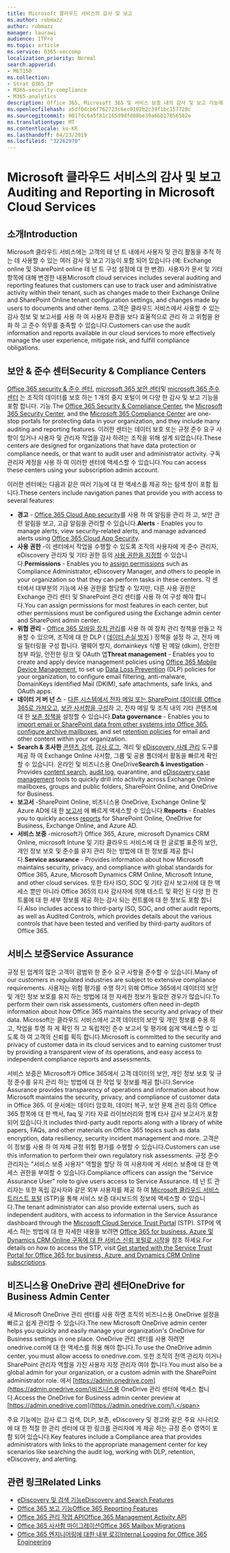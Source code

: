 ```yaml
---
title: Microsoft 클라우드 서비스의 감사 및 보고
ms.author: robmazz
author: robmazz
manager: laurawi
audience: ITPro
ms.topic: article
ms.service: O365-seccomp
localization_priority: Normal
search.appverid:
- MET150
ms.collection:
- Strat_O365_IP
- M365-security-compliance
- M365-analytics
description: Office 365, Microsoft 365 및 서비스 보증 내의 감사 및 보고 기능에 대 한 개요입니다.
ms.openlocfilehash: a5df0dcb6f762723c6ec0102b2c39f1bc157720c
ms.sourcegitcommit: 0017dc6a5f81c165d9dfd88be39a6bb17856582e
ms.translationtype: MT
ms.contentlocale: ko-KR
ms.lasthandoff: 04/23/2019
ms.locfileid: "32262970"
---
```

# <a name="auditing-and-reporting-in-microsoft-cloud-services"></a><span data-ttu-id="57679-103">Microsoft 클라우드 서비스의 감사 및 보고</span><span class="sxs-lookup"><span data-stu-id="57679-103">Auditing and Reporting in Microsoft Cloud Services</span></span>

## <a name="introduction"></a><span data-ttu-id="57679-104">소개</span><span class="sxs-lookup"><span data-stu-id="57679-104">Introduction</span></span>
<span data-ttu-id="57679-105">Microsoft 클라우드 서비스에는 고객의 테 넌 트 내에서 사용자 및 관리 활동을 추적 하는 데 사용할 수 있는 여러 감사 및 보고 기능이 포함 되어 있습니다 (예: Exchange online 및 SharePoint online 테 넌 트 구성 설정에 대 한 변경). 사용자가 문서 및 기타 항목에 대해 변경한 내용</span><span class="sxs-lookup"><span data-stu-id="57679-105">Microsoft cloud services includes several auditing and reporting features that customers can use to track user and administrative activity within their tenant, such as changes made to their Exchange Online and SharePoint Online tenant configuration settings, and changes made by users to documents and other items.</span></span> <span data-ttu-id="57679-106">고객은 클라우드 서비스에서 사용할 수 있는 감사 정보 및 보고서를 사용 하 여 사용자 환경을 보다 효율적으로 관리 하 고 위험을 완화 하 고 준수 의무를 충족할 수 있습니다.</span><span class="sxs-lookup"><span data-stu-id="57679-106">Customers can use the audit information and reports available in our cloud services to more effectively manage the user experience, mitigate risk, and fulfill compliance obligations.</span></span>

## <a name="security--compliance-centers"></a><span data-ttu-id="57679-107">보안 & 준수 센터</span><span class="sxs-lookup"><span data-stu-id="57679-107">Security & Compliance Centers</span></span>
<span data-ttu-id="57679-108">[Office 365 security & 준수 센터](https://protection.office.com), [microsoft 365 보안 센터](https://security.microsoft.com)및 [microsoft 365 준수 센터](https://compliance.microsoft.com) 는 조직의 데이터를 보호 하는 1 개의 중지 포털이 며 다양 한 감사 및 보고 기능을 포함 합니다. 기능.</span><span class="sxs-lookup"><span data-stu-id="57679-108">The [Office 365 Security & Compliance Center](https://protection.office.com), the [Microsoft 365 Security Center](https://security.microsoft.com), and the [Microsoft 365 Compliance Center](https://compliance.microsoft.com) are one-stop portals for protecting data in your organization, and they include many auditing and reporting features.</span></span> <span data-ttu-id="57679-109">이러한 센터는 데이터 보호 또는 규정 준수 요구 사항이 있거나 사용자 및 관리자 작업을 감사 하려는 조직을 위해 설계 되었습니다.</span><span class="sxs-lookup"><span data-stu-id="57679-109">These centers are designed for organizations that have data protection or compliance needs, or that want to audit user and administrator activity.</span></span> <span data-ttu-id="57679-110">구독 관리자 계정을 사용 하 여 이러한 센터에 액세스할 수 있습니다.</span><span class="sxs-lookup"><span data-stu-id="57679-110">You can access these centers using your subscription admin account.</span></span>

<span data-ttu-id="57679-111">이러한 센터에는 다음과 같은 여러 기능에 대 한 액세스를 제공 하는 탐색 창이 포함 됩니다.</span><span class="sxs-lookup"><span data-stu-id="57679-111">These centers include navigation panes that provide you with access to several features:</span></span>
- <span data-ttu-id="57679-112">**경고** - [Office 365 Cloud App security](https://docs.microsoft.com/en-us/Office365/SecurityCompliance/office-365-cas-overview)를 사용 하 여 알림을 관리 하 고, 보안 관련 알림을 보고, 고급 알림을 관리할 수 있습니다.</span><span class="sxs-lookup"><span data-stu-id="57679-112">**Alerts** - Enables you to manage alerts, view security-related alerts, and manage advanced alerts using [Office 365 Cloud App Security](https://docs.microsoft.com/en-us/Office365/SecurityCompliance/office-365-cas-overview).</span></span> 
- <span data-ttu-id="57679-113">**사용 권한** -이 센터에서 작업을 수행할 수 있도록 조직의 사용자에 게 준수 관리자, eDiscovery 관리자 및 기타 권한 등의 [사용 권한을 지정할](https://support.office.com/article/Give-users-access-to-the-Office-365-Security-Compliance-Center-2cfce2c8-20c5-47f9-afc4-24b059c1bd76) 수 있습니다.</span><span class="sxs-lookup"><span data-stu-id="57679-113">**Permissions** - Enables you to [assign permissions](https://support.office.com/article/Give-users-access-to-the-Office-365-Security-Compliance-Center-2cfce2c8-20c5-47f9-afc4-24b059c1bd76) such as Compliance Administrator, eDiscovery Manager, and others to people in your organization so that they can perform tasks in these centers.</span></span> <span data-ttu-id="57679-114">각 센터에서 대부분의 기능에 사용 권한을 할당할 수 있지만, 다른 사용 권한은 Exchange 관리 센터 및 SharePoint 관리 센터를 사용 하 여 구성 해야 합니다.</span><span class="sxs-lookup"><span data-stu-id="57679-114">You can assign permissions for most features in each center, but other permissions must be configured using the Exchange admin center and SharePoint admin center.</span></span>
- <span data-ttu-id="57679-115">**위협 관리** - [Office 365 모바일 장치 관리](https://support.office.com/article/Overview-of-Mobile-Device-Management-for-Office-365-faa7d8e5-645d-4d59-839c-c8d4c1869e4a)를 사용 하 여 장치 관리 정책을 만들고 적용할 수 있으며, 조직에 대 한 DLP ( [데이터 손실 방지](https://support.office.com/article/Overview-of-data-loss-prevention-policies-1966b2a7-d1e2-4d92-ab61-42efbb137f5e) ) 정책을 설정 하 고, 전자 메일 필터링을 구성 합니다. 맬웨어 방지, domainkeys 식별 된 메일 (dkim), 안전한 첨부 파일, 안전한 링크 및 OAuth 앱</span><span class="sxs-lookup"><span data-stu-id="57679-115">**Threat management** - Enables you to create and apply device management policies using [Office 365 Mobile Device Management](https://support.office.com/article/Overview-of-Mobile-Device-Management-for-Office-365-faa7d8e5-645d-4d59-839c-c8d4c1869e4a), to set up [Data Loss Prevention](https://support.office.com/article/Overview-of-data-loss-prevention-policies-1966b2a7-d1e2-4d92-ab61-42efbb137f5e) (DLP) policies for your organization, to configure email filtering, anti-malware, DomainKeys Identified Mail (DKIM), safe attachments, safe links, and OAuth apps.</span></span>
- <span data-ttu-id="57679-116">**데이터 거 버 넌 스** - [다른 시스템에서 전자 메일 또는 SharePoint 데이터를 Office 365로 가져오고](https://support.office.com/article/Import-PST-files-or-SharePoint-data-to-Office-365-ba688e0a-0fcb-4bd7-8e57-2b669564ea84), [보관 사서함을 구성](https://support.office.com/article/Enable-archive-mailboxes-in-the-Office-365-Security-Compliance-Center-268a109e-7843-405b-bb3d-b9393b2342ce)하 고, 전자 메일 및 조직 내의 기타 콘텐츠에 대 한 [보존 정책을](https://support.office.com/article/Retention-in-the-Office-365-Security-Compliance-Center-2a0fc432-f18c-45aa-a539-30ab035c608c) 설정할 수 있습니다.</span><span class="sxs-lookup"><span data-stu-id="57679-116">**Data governance** - Enables you to [import email or SharePoint data from other systems into Office 365](https://support.office.com/article/Import-PST-files-or-SharePoint-data-to-Office-365-ba688e0a-0fcb-4bd7-8e57-2b669564ea84), [configure archive mailboxes](https://support.office.com/article/Enable-archive-mailboxes-in-the-Office-365-Security-Compliance-Center-268a109e-7843-405b-bb3d-b9393b2342ce), and set [retention policies](https://support.office.com/article/Retention-in-the-Office-365-Security-Compliance-Center-2a0fc432-f18c-45aa-a539-30ab035c608c) for email and other content within your organization.</span></span>
- <span data-ttu-id="57679-117">**Search & 조사한** [콘텐츠 검색](https://support.office.com/article/Run-a-Content-Search-in-the-Office-365-Security-Compliance-Center-61852fd9-fe8a-4880-a339-cb19ed3bff4a), [감사 로그](https://support.office.com/article/Search-the-audit-log-in-the-Office-365-Security-Compliance-Center-0d4d0f35-390b-4518-800e-0c7ec95e946c), 격리 및 [eDiscovery 사례 관리](https://support.office.com/article/Manage-eDiscovery-cases-in-the-Office-365-Security-Compliance-Center-edea80d6-20a7-40fb-b8c4-5e8c8395f6da) 도구를 제공 하 여 Exchange Online 사서함, 그룹 및 공용 폴더에서 활동을 빠르게 확인할 수 있습니다. 온라인 및 비즈니스용 OneDrive</span><span class="sxs-lookup"><span data-stu-id="57679-117">**Search & investigation** - Provides [content search](https://support.office.com/article/Run-a-Content-Search-in-the-Office-365-Security-Compliance-Center-61852fd9-fe8a-4880-a339-cb19ed3bff4a), [audit log](https://support.office.com/article/Search-the-audit-log-in-the-Office-365-Security-Compliance-Center-0d4d0f35-390b-4518-800e-0c7ec95e946c), quarantine, and [eDiscovery case management](https://support.office.com/article/Manage-eDiscovery-cases-in-the-Office-365-Security-Compliance-Center-edea80d6-20a7-40fb-b8c4-5e8c8395f6da) tools to quickly drill into activity across Exchange Online mailboxes, groups and public folders, SharePoint Online, and OneDrive for Business.</span></span>
- <span data-ttu-id="57679-118">**보고서** -SharePoint Online, 비즈니스용 OneDrive, Exchange Online 및 Azure AD에 대 한 [보고서](https://support.office.com/article/Reports-in-the-Office-365-Security-Compliance-Center-7acd33ce-1ec8-49fb-b625-43bac7b58c5a) 에 빠르게 액세스할 수 있습니다.</span><span class="sxs-lookup"><span data-stu-id="57679-118">**Reports** - Enables you to quickly access [reports](https://support.office.com/article/Reports-in-the-Office-365-Security-Compliance-Center-7acd33ce-1ec8-49fb-b625-43bac7b58c5a) for SharePoint Online, OneDrive for Business, Exchange Online, and Azure AD.</span></span>
- <span data-ttu-id="57679-119">**서비스 보증** -microsoft가 Office 365, Azure, microsoft Dynamics CRM Online, microsoft Intune 및 기타 클라우드 서비스에 대 한 글로벌 표준의 보안, 개인 정보 보호 및 준수를 유지 관리 하는 방법에 대 한 정보를 제공 합니다.</span><span class="sxs-lookup"><span data-stu-id="57679-119">**Service assurance** - Provides information about how Microsoft maintains security, privacy, and compliance with global standards for Office 365, Azure, Microsoft Dynamics CRM Online, Microsoft Intune, and other cloud services.</span></span> <span data-ttu-id="57679-120">또한 타사 ISO, SOC 및 기타 감사 보고서에 대 한 액세스 뿐만 아니라 Office 365의 타사 감사자에 의해 테스트 및 확인 된 다양 한 컨트롤에 대 한 세부 정보를 제공 하는 감사 되는 컨트롤에 대 한 정보도 포함 합니다.</span><span class="sxs-lookup"><span data-stu-id="57679-120">Also includes access to third-party ISO, SOC, and other audit reports, as well as Audited Controls, which provides details about the various controls that have been tested and verified by third-party auditors of Office 365.</span></span>

## <a name="service-assurance"></a><span data-ttu-id="57679-121">서비스 보증</span><span class="sxs-lookup"><span data-stu-id="57679-121">Service Assurance</span></span>
<span data-ttu-id="57679-122">규정 된 업계의 많은 고객이 광범위 한 준수 요구 사항을 준수할 수 있습니다.</span><span class="sxs-lookup"><span data-stu-id="57679-122">Many of our customers in regulated industries are subject to extensive compliance requirements.</span></span> <span data-ttu-id="57679-123">사용자는 위험 평가를 수행 하기 위해 Office 365에서 데이터의 보안 및 개인 정보 보호를 유지 하는 방법에 대 한 자세한 정보가 필요한 경우가 많습니다.</span><span class="sxs-lookup"><span data-stu-id="57679-123">To perform their own risk assessments, customers often need in-depth information about how Office 365 maintains the security and privacy of their data.</span></span> <span data-ttu-id="57679-124">Microsoft는 클라우드 서비스에서 고객 데이터의 보안 및 개인 정보를 수용 하 고, 작업을 투명 하 게 확인 하 고 독립적인 준수 보고서 및 평가에 쉽게 액세스할 수 있도록 하 여 고객의 신뢰를 획득 합니다.</span><span class="sxs-lookup"><span data-stu-id="57679-124">Microsoft is committed to the security and privacy of customer data in its cloud services and to earning customer trust by providing a transparent view of its operations, and easy access to independent compliance reports and assessments.</span></span>

<span data-ttu-id="57679-125">서비스 보증은 Microsoft가 Office 365에서 고객 데이터의 보안, 개인 정보 보호 및 규정 준수를 유지 관리 하는 방법에 대 한 작업 및 정보를 제공 합니다.</span><span class="sxs-lookup"><span data-stu-id="57679-125">Service Assurance provides transparency of operations and information about how Microsoft maintains the security, privacy, and compliance of customer data in Office 365.</span></span> <span data-ttu-id="57679-126">이 문서에는 데이터 암호화, 데이터 복구, 보안 문제 관리 등의 Office 365 항목에 대 한 백서, faq 및 기타 자료 라이브러리와 함께 타사 감사 보고서가 포함 되어 있습니다.</span><span class="sxs-lookup"><span data-stu-id="57679-126">It includes third-party audit reports along with a library of white papers, FAQs, and other materials on Office 365 topics such as data encryption, data resiliency, security incident management and more.</span></span> <span data-ttu-id="57679-127">고객은이 정보를 사용 하 여 자체 규정 위험 평가를 수행할 수 있습니다.</span><span class="sxs-lookup"><span data-stu-id="57679-127">Customers can use this information to perform their own regulatory risk assessments.</span></span> <span data-ttu-id="57679-128">규정 준수 관리자는 "서비스 보증 사용자" 역할을 할당 하 여 사용자에 게 서비스 보증에 대 한 액세스 권한을 부여할 수 있습니다.</span><span class="sxs-lookup"><span data-stu-id="57679-128">Compliance officers can assign the "Service Assurance User" role to give users access to Service Assurance.</span></span> <span data-ttu-id="57679-129">테 넌 트 관리자는 또한 독립 감사자와 같은 외부 사용자를 제공 하 여 [Microsoft 클라우드 서비스 트러스트 포털](http://aka.ms/STP) (STP)을 통해 서비스 보증 대시보드의 정보에 액세스할 수 있습니다.</span><span class="sxs-lookup"><span data-stu-id="57679-129">The tenant administrator can also provide external users, such as independent auditors, with access to information in the Service Assurance dashboard through the [Microsoft Cloud Service Trust Portal](http://aka.ms/STP) (STP).</span></span> <span data-ttu-id="57679-130">STP에 액세스 하는 방법에 대 한 자세한 내용을 보려면 [Office 365 for business, Azure 및 Dynamics CRM Online 구독에 대 한 서비스 신뢰 포털로 시작](http://aka.ms/STPHelp)을 참조 하세요.</span><span class="sxs-lookup"><span data-stu-id="57679-130">For details on how to access the STP, visit [Get started with the Service Trust Portal for Office 365 for business, Azure, and Dynamics CRM Online subscriptions](http://aka.ms/STPHelp).</span></span>

## <a name="onedrive-for-business-admin-center"></a><span data-ttu-id="57679-131">비즈니스용 OneDrive 관리 센터</span><span class="sxs-lookup"><span data-stu-id="57679-131">OneDrive for Business Admin Center</span></span>
<span data-ttu-id="57679-132">새 Microsoft OneDrive 관리 센터를 사용 하면 조직의 비즈니스용 OneDrive 설정을 빠르고 쉽게 관리할 수 있습니다.</span><span class="sxs-lookup"><span data-stu-id="57679-132">The new Microsoft OneDrive admin center helps you quickly and easily manage your organization's OneDrive for Business settings in one place.</span></span> <span data-ttu-id="57679-133">OneDrive 관리 센터를 사용 하려면 onedrive.com에 대 한 액세스를 허용 해야 합니다.</span><span class="sxs-lookup"><span data-stu-id="57679-133">To use the OneDrive admin center, you must allow access to onedrive.com.</span></span> <span data-ttu-id="57679-134">또한 조직의 전역 관리자 이거나 SharePoint 관리자 역할을 가진 사용자 지정 관리자 여야 합니다.</span><span class="sxs-lookup"><span data-stu-id="57679-134">You must also be a global admin for your organization, or a custom admin with the SharePoint administrator role.</span></span> <span data-ttu-id="57679-135">에서 [https://admin.onedrive.com](https://admin.onedrive.com/)비즈니스용 OneDrive 관리 센터에 액세스 합니다.</span><span class="sxs-lookup"><span data-stu-id="57679-135">Access the OneDrive for Business admin center preview at [https://admin.onedrive.com](https://admin.onedrive.com/).</span></span>

<span data-ttu-id="57679-136">주요 기능에는 감사 로그 검색, DLP, 보존, eDiscovery 및 경고와 같은 주요 시나리오에 대 한 적절 한 관리 센터에 대 한 링크를 관리자에 게 제공 하는 규정 준수 영역이 포함 되어 있습니다.</span><span class="sxs-lookup"><span data-stu-id="57679-136">Key features include a Compliance area that provides administrators with links to the appropriate management center for key scenarios like searching the audit log, working with DLP, retention, eDiscovery, and alerting.</span></span>

## <a name="related-links"></a><span data-ttu-id="57679-137">관련 링크</span><span class="sxs-lookup"><span data-stu-id="57679-137">Related Links</span></span>
- [<span data-ttu-id="57679-138">eDiscovery 및 검색 기능</span><span class="sxs-lookup"><span data-stu-id="57679-138">eDiscovery and Search Features</span></span>](office-365-ediscovery-and-search-features.md)
- [<span data-ttu-id="57679-139">Office 365 보고 기능</span><span class="sxs-lookup"><span data-stu-id="57679-139">Office 365 Reporting Features</span></span>](office-365-reporting-features.md)
- [<span data-ttu-id="57679-140">Office 365 관리 작업 API</span><span class="sxs-lookup"><span data-stu-id="57679-140">Office 365 Management Activity API</span></span>](office-365-management-activity-api.md)
- [<span data-ttu-id="57679-141">Office 365 사서함 마이그레이션</span><span class="sxs-lookup"><span data-stu-id="57679-141">Office 365 Mailbox Migrations</span></span>](office-365-mailbox-migrations.md)
- [<span data-ttu-id="57679-142">Office 365 엔지니어링에 대한 내부 로깅</span><span class="sxs-lookup"><span data-stu-id="57679-142">Internal Logging for Office 365 Engineering</span></span>](office-365-internal-logging.md)